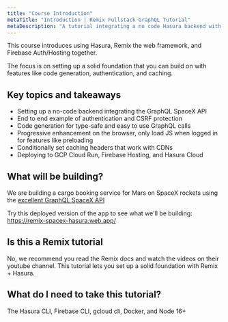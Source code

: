 ```yaml
---
title: "Course Introduction"
metaTitle: "Introduction | Remix Fullstack GraphQL Tutorial"
metaDescription: "A tutorial integrating a no code Hasura backend with the Remix web framework"
---
```


This course introduces using Hasura, Remix the web framework, and Firebase Auth/Hosting together.

The focus is on setting up a solid foundation that you can build on with features like code generation, authentication, and caching.

## Key topics and takeaways

- Setting up a no-code backend integrating the GraphQL SpaceX API
- End to end example of authentication and CSRF protection
- Code generation for type-safe and easy to use GraphQL calls
- Progressive enhancement on the browser, only load JS when logged in for features like preloading
- Conditionally set caching headers that work with CDNs
- Deploying to GCP Cloud Run, Firebase Hosting, and Hasura Cloud

## What will be building?

We are building a cargo booking service for Mars on SpaceX rockets using the [excellent GraphQL SpaceX API](https://github.com/SpaceXLand/api)

Try this deployed version of the app to see what we'll be building:
https://remix-spacex-hasura.web.app/

## Is this a Remix tutorial

No, we recommend you read the Remix docs and watch the videos on their youtube channel. This tutorial lets you set up a solid foundation with Remix + Hasura.

## What do I need to take this tutorial?

The Hasura CLI, Firebase CLI, gcloud cli, Docker, and Node 16+
